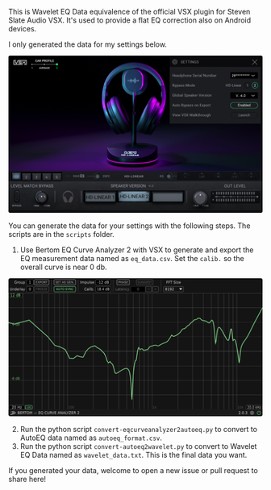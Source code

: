 This is Wavelet EQ Data equivalence of the official VSX plugin for Steven Slate Audio VSX. It's used to provide a flat EQ correction also on Android devices.

I only generated the data for my settings below.

![my settings](img/my%20settings.png)

You can generate the data for your settings with the following steps. The scripts are in the `scripts` folder.
1. Use Bertom EQ Curve Analyzer 2 with VSX to generate and export the EQ measurement data named as `eq_data.csv`. Set the `calib.` so the overall curve is near 0 db.
 
![EQ Curve](img/eq%20curve.png)

2. Run the python script `convert-eqcurveanalyzer2autoeq.py` to convert to AutoEQ data named as `autoeq_format.csv`.
3. Run the python script `convert-autoeq2wavelet.py` to convert to Wavelet EQ Data named as `wavelet_data.txt`. This is the final data you want.

If you generated your data, welcome to open a new issue or pull request to share here!
